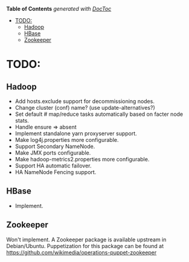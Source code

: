 **Table of Contents**  *generated with [DocToc](http://doctoc.herokuapp.com/)*

- [TODO:](#todo)
    - [Hadoop](#hadoop)
    - [HBase](#hbase)
    - [Zookeeper](#zookeeper)

# TODO:

## Hadoop

- Add hosts.exclude support for decommissioning nodes.
- Change cluster (conf) name?  (use update-alternatives?)
- Set default # map/reduce tasks automatically based on facter node stats.
- Handle ensure => absent
- Implement standalone yarn proxyserver support.
- Make log4j.properties more configurable.
- Support Secondary NameNode.
- Make JMX ports configurable.
- Make hadoop-metrics2.properties more configurable.
- Support HA automatic failover.
- HA NameNode Fencing support.

## HBase
- Implement.

## Zookeeper

Won't implement. A Zookeeper package is available upstream in Debian/Ubuntu.
Puppetization for this package can be found at
https://github.com/wikimedia/operations-puppet-zookeeper
